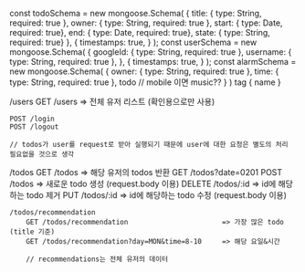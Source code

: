 const todoSchema = new mongoose.Schema(
  {
    title: { type: String, required: true },
    owner: { type: String, required: true },
    start: { type: Date, required: true},
    end: { type: Date, required: true},
    state: { type: String, required: true}
  },
  {
    timestamps: true,
  }
);
const userSchema = new mongoose.Schema(
  {
    googleId: { type: String, required: true },
    username: { type: String, required: true },
  },
  {
    timestamps: true,
  }
);
const alarmSchema = new mongoose.Schema(
    {
        owner:  { type: String, required: true },
        time:   { type: String, required: true },
        todo
        // mobile 이면 music??
    }
)
tag {
    name
}

/users
    GET /users          => 전체 유저 리스트 (확인용으로만 사용)

    POST /login
    POST /logout
    
    // todos가 user를 request로 받아 실행되기 때문에 user에 대한 요청은 별도의 처리 필요없을 것으로 생각


/todos
    GET /todos          => 해당 유저의 todos 반환
    GET /todos?date=0201
    POST /todos         => 새로운 todo 생성 (request.body 이용)
    DELETE /todos/:id   => id에 해당하는 todo 제거
    PUT /todos/:id      => id에 해당하는 todo 수정 (request.body 이용)

    /todos/recommendation
        GET /todos/recommendation                       => 가장 많은 todo (title 기준)
        GET /todos/recommendation?day=MON&time=8-10     => 해당 요일&시간

        // recommendations는 전체 유저의 데이터